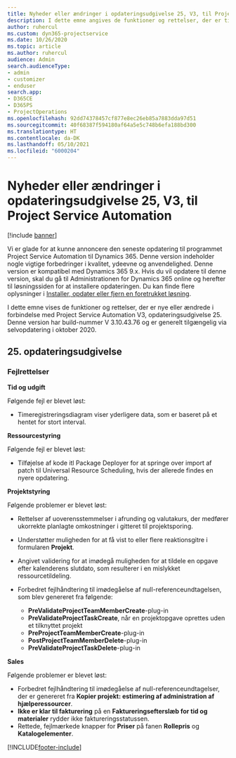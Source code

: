 ```yaml
---
title: Nyheder eller ændringer i opdateringsudgivelse 25, V3, til Project Service Automation
description: I dette emne angives de funktioner og rettelser, der er tilgængelige til Project Service Automation, opdateringsudgivelse 25, V3.
author: ruhercul
ms.custom: dyn365-projectservice
ms.date: 10/26/2020
ms.topic: article
ms.author: ruhercul
audience: Admin
search.audienceType:
- admin
- customizer
- enduser
search.app:
- D365CE
- D365PS
- ProjectOperations
ms.openlocfilehash: 92dd74378457cf877e8ec26eb85a7883dda97d51
ms.sourcegitcommit: 40f68387f594180af64a5e5c748b6efa188bd300
ms.translationtype: HT
ms.contentlocale: da-DK
ms.lasthandoff: 05/10/2021
ms.locfileid: "6000204"
---
```

# <a name="whats-new-or-changed-in-project-service-automation-update-release-25-v3"></a>Nyheder eller ændringer i opdateringsudgivelse 25, V3, til Project Service Automation

[!include [banner](../includes/psa-now-project-operations.md)]

Vi er glade for at kunne annoncere den seneste opdatering til programmet Project Service Automation til Dynamics 365. Denne version indeholder nogle vigtige forbedringer i kvalitet, ydeevne og anvendelighed. Denne version er kompatibel med Dynamics 365 9.x. Hvis du vil opdatere til denne version, skal du gå til Administrationen for Dynamics 365 online og herefter til løsningssiden for at installere opdateringen. Du kan finde flere oplysninger i [Installer, opdater eller fjern en foretrukket løsning](/power-platform/admin/install-remove-preferred-solution).

I dette emne vises de funktioner og rettelser, der er nye eller ændrede i forbindelse med Project Service Automation V3, opdateringsudgivelse 25. Denne version har build-nummer V 3.10.43.76 og er generelt tilgængelig via selvopdatering i oktober 2020.

## <a name="update-release-25"></a>25. opdateringsudgivelse

### <a name="bug-fixes"></a>Fejlrettelser

**Tid og udgift**

Følgende fejl er blevet løst:

- Timeregistreringsdiagram viser yderligere data, som er baseret på et hentet for stort interval.

**Ressourcestyring**

Følgende fejl er blevet løst:

- Tilføjelse af kode itl Package Deployer for at springe over import af patch til Universal Resource Scheduling, hvis der allerede findes en nyere opdatering.

**Projektstyring**

Følgende problemer er blevet løst:

- Rettelser af uoverensstemmelser i afrunding og valutakurs, der medfører ukorrekte planlagte omkostninger i gitteret til projektsporing.
- Understøtter muligheden for at få vist to eller flere reaktionsgitre i formularen **Projekt**.
- Angivet validering for at imødegå muligheden for at tildele en opgave efter kalenderens slutdato, som resulterer i en mislykket ressourcetildeling.
- Forbedret fejlhåndtering til imødegåelse af null-referenceundtagelsen, som blev genereret fra følgende:

    - **PreValidateProjectTeamMemberCreate**-plug-in
    - **PreValidateProjectTaskCreate**, når en projektopgave oprettes uden et tilknyttet projekt
    - **PreProjectTeamMemberCreate**-plug-in
    - **PostProjectTeamMemberDelete**-plug-in
    - **PreValidateProjectTaskDelete**-plug-in

**Sales**

Følgende problemer er blevet løst:

- Forbedret fejlhåndtering til imødegåelse af null-referenceundtagelser, der er genereret fra **Kopier projekt: estimering af administration af hjælperessourcer**.
- **Ikke er klar til fakturering** på en **Faktureringsefterslæb for tid og materialer** rydder ikke faktureringsstatussen.
- Rettede, fejlmærkede knapper for **Priser** på fanen **Rollepris** og **Katalogelementer**.


[!INCLUDE[footer-include](../includes/footer-banner.md)]